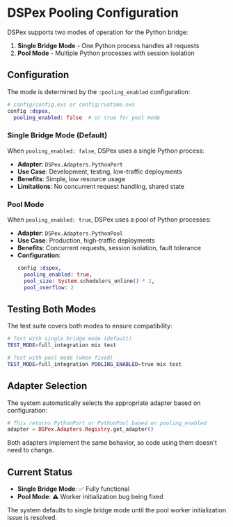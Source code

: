# DSPex Pooling Configuration

DSPex supports two modes of operation for the Python bridge:

1. **Single Bridge Mode** - One Python process handles all requests
2. **Pool Mode** - Multiple Python processes with session isolation

## Configuration

The mode is determined by the `:pooling_enabled` configuration:

```elixir
# config/config.exs or config/runtime.exs
config :dspex,
  pooling_enabled: false  # or true for pool mode
```

### Single Bridge Mode (Default)

When `pooling_enabled: false`, DSPex uses a single Python process:

- **Adapter**: `DSPex.Adapters.PythonPort`
- **Use Case**: Development, testing, low-traffic deployments
- **Benefits**: Simple, low resource usage
- **Limitations**: No concurrent request handling, shared state

### Pool Mode

When `pooling_enabled: true`, DSPex uses a pool of Python processes:

- **Adapter**: `DSPex.Adapters.PythonPool`
- **Use Case**: Production, high-traffic deployments
- **Benefits**: Concurrent requests, session isolation, fault tolerance
- **Configuration**:
  ```elixir
  config :dspex,
    pooling_enabled: true,
    pool_size: System.schedulers_online() * 2,
    pool_overflow: 2
  ```

## Testing Both Modes

The test suite covers both modes to ensure compatibility:

```bash
# Test with single bridge mode (default)
TEST_MODE=full_integration mix test

# Test with pool mode (when fixed)
TEST_MODE=full_integration POOLING_ENABLED=true mix test
```

## Adapter Selection

The system automatically selects the appropriate adapter based on configuration:

```elixir
# This returns PythonPort or PythonPool based on pooling_enabled
adapter = DSPex.Adapters.Registry.get_adapter()
```

Both adapters implement the same behavior, so code using them doesn't need to change.

## Current Status

- **Single Bridge Mode**: ✅ Fully functional
- **Pool Mode**: ⚠️ Worker initialization bug being fixed

The system defaults to single bridge mode until the pool worker initialization issue is resolved.